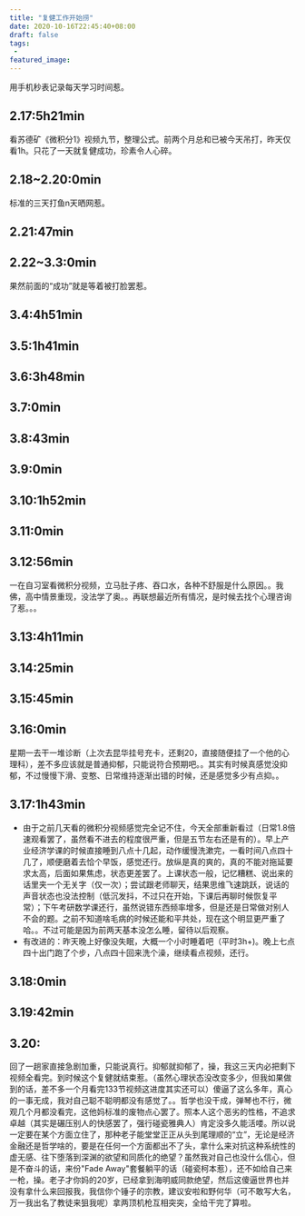 ```yaml
---
title: "复健工作开始捞"
date: 2020-10-16T22:45:40+08:00
draft: false
tags:
 - 
featured_image:
---
```

用手机秒表记录每天学习时间惹。
## 2.17:5h21min
看苏德矿《微积分1》视频九节，整理公式。前两个月总和已被今天吊打，昨天仅看1h。只花了一天就复健成功，珍素令人心碎。
## 2.18~2.20:0min
标准的三天打鱼n天晒网惹。
## 2.21:47min
## 2.22~3.3:0min
果然前面的“成功”就是等着被打脸罢惹。
## 3.4:4h51min
## 3.5:1h41min
## 3.6:3h48min
## 3.7:0min
## 3.8:43min
## 3.9:0min
## 3.10:1h52min
## 3.11:0min
## 3.12:56min
一在自习室看微积分视频，立马肚子疼、吞口水，各种不舒服是什么原因。。我佛，高中情景重现，没法学了奥。。再联想最近所有情况，是时候去找个心理咨询了惹。。。
## 3.13:4h11min
## 3.14:25min
## 3.15:45min
## 3.16:0min
星期一去干一堆诊断（上次去昆华挂号充卡，还剩20，直接随便挂了一个他的心理科），差不多应该就是普通抑郁，只能说符合预期吧。。其实有时候真感觉没抑郁，不过慢慢下滑、变憨、日常维持逐渐出错的时候，还是感觉多少有点抑。。
## 3.17:1h43min
- 由于之前几天看的微积分视频感觉完全记不住，今天全部重新看过（日常1.8倍速观看罢了，虽然看不进去的程度很严重，但是五节左右还是有的）。早上产业经济学课的时候直接睡到八点十几起，动作缓慢洗漱完，一看时间八点四十几了，顺便磨着去恰个早饭，感觉还行。放纵是真的爽的，真的不能对拖延要求太高，后面如果焦虑，状态更差罢了。上课状态一般，记忆糟糕、说出来的话里夹一个无关字（仅一次）；尝试跟老师聊天，结果思维飞速跳跃，说话的声音状态也没法控制（低沉发抖，不过只在开始，下课后再聊时候恢复平常）；下午考研数学课还行，虽然说错东西频率增多，但是还是日常做对别人不会的题。之前不知道啥毛病的时候还能和平共处，现在这个明显更严重了哈。。不过可能是因为前两天基本没怎么睡，留待以后观察。
- 有改进的：昨天晚上好像没失眠，大概一个小时睡着吧（平时3h+)。晚上七点四十出门跑了个步，八点四十回来洗个澡，继续看点视频，还行。
## 3.18:0min
## 3.19:42min
## 3.20:
回了一趟家直接急剧加重，只能说真行。抑郁就抑郁了，操，我这三天内必把剩下视频全看完。到时候这个复健就结束惹。（虽然心理状态没改变多少，但我如果做到的话，差不多一个月看完133节视频这进度其实还可以）傻逼了这么多年，真心的一事无成，我对自己聪不聪明都没有感觉了。。哲学也没干成，弹琴也不行，微观几个月都没看完，这他妈标准的废物点心罢了。照本人这个恶劣的性格，不追求卓越（其实是碾压别人的快感罢了，强行碰瓷雅典人）肯定没多久能活喽。所以说一定要在某个方面立住了，那种老子能堂堂正正从头到尾理顺的“立”，无论是经济金融还是哲学啥的，要是在任何一个方面都出不了头，拿什么来对抗这种系统性的虚无感、往下堕落到深渊的欲望和同质化的绝望？虽然我对自己也没什么信心，但是不奋斗的话，来份"Fade Away"套餐躺平的话（碰瓷柯本惹），还不如给自己来一枪，操。老子才你妈的20岁，已经拿到海明威同款绝望，然后这傻逼世界也并没有拿什么来回报我，我信你个锤子的宗教，建议安啦和野何华（可不敢写大名，万一我出名了教徒来狙我呢）拿两顶机枪互相突突，全给干完了算啦。